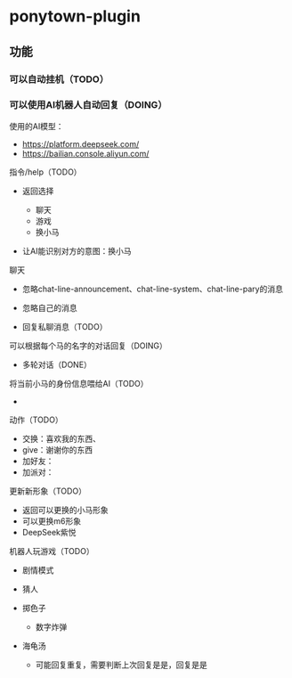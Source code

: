 # ponytown-plugin 

## 功能

### 可以自动挂机（TODO）



### 可以使用AI机器人自动回复（DOING）

使用的AI模型：

- https://platform.deepseek.com/
- https://bailian.console.aliyun.com/

指令/help（TODO）

- 返回选择
  - 聊天
  - 游戏
  - 换小马

- 让AI能识别对方的意图：换小马




聊天

- 忽略chat-line-announcement、chat-line-system、chat-line-pary的消息
- 忽略自己的消息

- 回复私聊消息（TODO）





可以根据每个马的名字的对话回复（DOING）

- 多轮对话（DONE）



将当前小马的身份信息喂给AI（TODO）

- 

动作（TODO）

- 交换：喜欢我的东西、
- give：谢谢你的东西
- 加好友：
- 加派对：



更新新形象（TODO）

- 返回可以更换的小马形象
- 可以更换m6形象
- DeepSeek紫悦



机器人玩游戏（TODO）

- 剧情模式

- 猜人

- 掷色子
  - 数字炸弹
- 海龟汤
  - 可能回复重复，需要判断上次回复是是，回复是是
